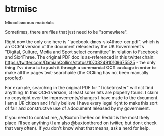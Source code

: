 # btrmisc
Miscellaneous materials

Sometimes, there are files that just need to be "somewhere".

Right now the only one here is "facebook-dmcs-six4three-ocr.pdf", which is an OCR'd version of the document released by the UK Government's "Digital, Culture, Media and Sport select committee" in relation to Facebook and Six4Three. The original PDF doc is as-referenced in this twitter chain: https://twitter.com/DamianCollins/status/1070324910109675525 - the only thing I've done is to push it through a commercial OCR package in order to make all the pages text-searchable (the OCRing has not been manually proofed).

For example, searching in the original PDF for "Ticketmaster" will not find anything. In this OCRd version, at least some hits are properly found. I claim no copyright over the improvements/changes I have made to the document. I am a UK citizen and I fully believe I have every legal right to make this sort of fair and constructive use of a document released by my government.

If you need to contact me, /u/BuxtonTheRed on Reddit is the most likely place I'll see anything (I am also @buxtonthered on twitter, but don't check that very often). If you don't know what that means, ask a nerd for help.

